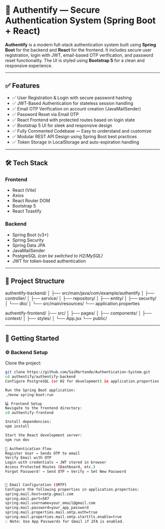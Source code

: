 # 🔐 Authentify — Secure Authentication System (Spring Boot + React)

**Authentify** is a modern full-stack authentication system built using **Spring Boot** for the backend and **React** for the frontend. It includes secure user registration, login with JWT, email-based OTP verification, and password reset functionality. The UI is styled using **Bootstrap 5** for a clean and responsive experience.

---

## ✅ Features

- ✅ User Registration & Login with secure password hashing  
- ✅ JWT-Based Authentication for stateless session handling  
- ✅ Email OTP Verification on account creation (JavaMailSender)  
- ✅ Password Reset via Email OTP  
- ✅ React Frontend with protected routes based on login state  
- ✅ Bootstrap 5 UI for sleek and responsive design  
- ✅ Fully Commented Codebase — Easy to understand and customize  
- ✅ Modular REST API Design using Spring Boot best practices  
- ✅ Token Storage in LocalStorage and auto-expiration handling  

---

## 🛠️ Tech Stack

### Frontend
- React (Vite)
- Axios
- React Router DOM
- Bootstrap 5
- React Toastify

### Backend
- Spring Boot (v3+)
- Spring Security
- Spring Data JPA
- JavaMailSender
- PostgreSQL *(can be switched to H2/MySQL)*
- JWT for token-based authentication

---

## 📂 Project Structure

authentify-backend/
│
├── src/main/java/com/example/authentify
│ ├── controller/
│ ├── service/
│ ├── repository/
│ ├── entity/
│ ├── security/
│ └── dto/
│
└── src/main/resources/
└── application.properties

authentify-frontend/
├── src/
│ ├── pages/
│ ├── components/
│ ├── context/
│ ├── styles/
│ └── App.jsx
└── public/

---

## 🚀 Getting Started

### ⚙️ Backend Setup

Clone the project:

```bash
git clone https://github.com/SaiMartande/Authentication-System.git
cd authentify/authentify-backend
Configure PostgreSQL (or H2 for development) in application.properties.

Run the Spring Boot application:
./mvnw spring-boot:run

💻 Frontend Setup
Navigate to the frontend directory:
cd authentify-frontend

Install dependencies:
npm install

Start the React development server:
npm run dev

🔐 Authentication Flow
Register User → Sends OTP to email
Verify Email with OTP
Login with credentials → JWT stored in browser
Access Protected Routes (Dashboard, etc.)
Forgot Password? → Send OTP → Verify → Set New Password


📧 Email Configuration (SMTP)
Configure the following properties in application.properties:
spring.mail.host=smtp.gmail.com
spring.mail.port=587
spring.mail.username=your_email@gmail.com
spring.mail.password=your_app_password
spring.mail.properties.mail.smtp.auth=true
spring.mail.properties.mail.smtp.starttls.enable=true
💡 Note: Use App Passwords for Gmail if 2FA is enabled.


